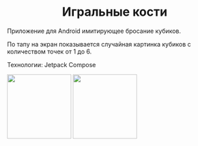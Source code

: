 <h1 align="center"> Игральные кости </h1>
<p>Приложение для Android имитирующее бросание кубиков.</p>

<p>По тапу на экран показывается случайная картинка кубиков с количеством точек от 1 до 6.</p>

<p>Технологии:
Jetpack Compose</p>
<img src="https://github.com/arielOcean/DiceRoller/assets/37349414/5cca4417-c38e-4581-8423-40bd8d3ddb6e" width="150">
<img src="https://github.com/arielOcean/DiceRoller/assets/37349414/3dfa0321-8a98-4720-8f39-36fe29dc53c1" width="150">

